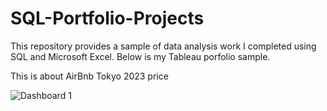 # SQL-Portfolio-Projects

This repository provides a sample of data analysis work I completed using SQL and  Microsoft Excel.
Below is my Tableau porfolio sample.

This is about AirBnb Tokyo 2023 price

![Dashboard 1](https://user-images.githubusercontent.com/121082261/222082054-4cbbaccb-8294-43c1-9dd0-96930cceb697.png)
